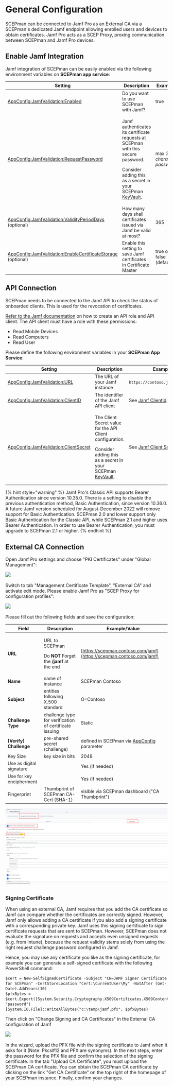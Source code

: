 # General Configuration

SCEPman can be connected to Jamf Pro as an External CA via a SCEPman's dedicated Jamf endpoint allowing enrolled users and devices to obtain certificates. Jamf Pro acts as a SCEP Proxy, proxing communication between SCEPman and Jamf Pro devices.

## Enable Jamf Integration

Jamf integration of SCEPman can be easily enabled via the following environment variables on **SCEPman app service**:

| Setting                                                                                                                                                                                              | Description                                                                                                                                                                                                                                                       | Example                     |
| ---------------------------------------------------------------------------------------------------------------------------------------------------------------------------------------------------- | ----------------------------------------------------------------------------------------------------------------------------------------------------------------------------------------------------------------------------------------------------------------- | --------------------------- |
| [AppConfig:JamfValidation:Enabled](../../scepman-configuration/application-settings/scep-endpoints/jamf-validation.md#appconfig-jamfvalidation-enabled)                                              | Do you want to use SCEPman with Jamf?                                                                                                                                                                                                                             | true                        |
| [AppConfig:JamfValidation:RequestPassword](../../scepman-configuration/application-settings/scep-endpoints/jamf-validation.md#appconfig-jamfvalidation-requestpassword)                              | <p>Jamf authenticates its certificate requests at SCEPman with this secure password.</p><p>Consider adding this as a secret in your SCEPman <a href="../../scepman-configuration/application-settings/#secure-configuration-in-azure-key-vault">KeyVault</a>.</p> | max _32 character password_ |
| [AppConfig:JamfValidation:ValidityPeriodDays](../../scepman-configuration/application-settings/scep-endpoints/jamf-validation.md#appconfig-jamfvalidation-validityperioddays) (optional)             | How many days shall certificates issued via Jamf be valid at most?                                                                                                                                                                                                | 365                         |
| [AppConfig:JamfValidation:EnableCertificateStorage](../../scepman-configuration/application-settings/scep-endpoints/jamf-validation.md#appconfig-jamfvalidation-enablecertificatestorage) (optional) | Enable this setting to save Jamf certificates in Certificate Master                                                                                                                                                                                               | true or false (default)     |

## API Connection

SCEPman needs to be connected to the Jamf API to check the status of onboarded clients. This is used for the revocation of certificates.

[Refer to the Jamf documentation](https://learn.jamf.com/en-US/bundle/jamf-pro-documentation-current/page/API_Roles_and_Clients.html) on how to create an API role and API client. The API client must have a role with these permissions:

* Read Mobile Devices
* Read Computers
* Read User

&#x20;Please define the following environment variables in your **SCEPman App Service**:

| Setting                                                                                                                                                           | Description                                                                                                                                                                                                                               | Example                                                                                                                                    |
| ----------------------------------------------------------------------------------------------------------------------------------------------------------------- | ----------------------------------------------------------------------------------------------------------------------------------------------------------------------------------------------------------------------------------------- | ------------------------------------------------------------------------------------------------------------------------------------------ |
| [AppConfig:JamfValidation:URL](../../scepman-configuration/application-settings/scep-endpoints/jamf-validation.md#appconfig-jamfvalidation-url)                   | The URL of your Jamf instance                                                                                                                                                                                                             | `https://contoso.jamfcloud.com`                                                                                                            |
| [AppConfig:JamfValidation:ClientID](../../scepman-configuration/application-settings/scep-endpoints/jamf-validation.md#appconfig-jamfvalidation-clientid)         | The identifier of the Jamf API client                                                                                                                                                                                                     | See [Jamf ClientId](https://learn.jamf.com/en-US/bundle/jamf-pro-documentation-current/page/API_Roles_and_Clients.html#ariaid-title3)      |
| [AppConfig:JamfValidation:ClientSecret](../../scepman-configuration/application-settings/scep-endpoints/jamf-validation.md#appconfig-jamfvalidation-clientsecret) | <p>The Client Secret value for the API Client configuration.</p><p>Consider adding this as a secret in your SCEPman <a href="../../scepman-configuration/application-settings/#secure-configuration-in-azure-key-vault">KeyVault</a>.</p> | See [Jamf Client Secret](https://learn.jamf.com/en-US/bundle/jamf-pro-documentation-current/page/API_Roles_and_Clients.html#ariaid-title4) |

{% hint style="warning" %}
Jamf Pro's Classic API supports Bearer Authentication since version 10.35.0. There is a setting to disable the previous authentication method, Basic Authentication, since version 10.36.0. A future Jamf version scheduled for August-December 2022 will remove support for Basic Authentication. SCEPman 2.0 and lower support only Basic Authentication for the Classic API, while SCEPman 2.1 and higher uses Bearer Authentication. In order to use Bearer Authentication, you must upgrade to SCEPman 2.1 or higher.
{% endhint %}

## External CA Connection

Open Jamf Pro settings and choose "PKI Certificates" under "Global Management":

![](<../../.gitbook/assets/image (23).png>)

Switch to tab "Management Certificate Template", "External CA" and activate edit mode. Please enable Jamf Pro as "SCEP Proxy for configuration profiles":

![](<../../.gitbook/assets/image (26).png>)

Please fill out the following fields and save the configuration:

| Field                    | Description                                                                                      | Example/Value                                                                                                                                                             |
| ------------------------ | ------------------------------------------------------------------------------------------------ | ------------------------------------------------------------------------------------------------------------------------------------------------------------------------- |
| **URL**                  | <p>URL to SCEPman</p><p>Do <strong>NOT</strong> Forget the <strong>/jamf</strong> at the end</p> | [https://scepman.contoso.com/jamf](https://scepman.contoso.com/jamf)                                                                                                      |
| **Name**                 | name of instance                                                                                 | SCEPman Contoso                                                                                                                                                           |
| **Subject**              | entities following X.500 standard                                                                | O=Contoso                                                                                                                                                                 |
| **Challenge Type**       | challenge type for verification of certificate issuing                                           | Static                                                                                                                                                                    |
| **(Verify) Challenge**   | pre-shared secret (challenge)                                                                    | defined in SCEPman via [AppConfig](../../scepman-configuration/application-settings/scep-endpoints/jamf-validation.md#appconfig-jamfvalidation-requestpassword) parameter |
| Key Size                 | key size in bits                                                                                 | 2048                                                                                                                                                                      |
| Use as digital signature |                                                                                                  | Yes (if needed)                                                                                                                                                           |
| Use for key encipherment |                                                                                                  | Yes (if needed)                                                                                                                                                           |
| Fingerprint              | Thumbprint of SCEPman CA-Cert (SHA-1)                                                            | visible via SCEPman dashboard ("CA Thumbprint")                                                                                                                           |

![](<../../.gitbook/assets/2021-10-21 20-37-05-Edit PKI Certificates PKI Certificates- and 1 more page - Work - Microsoft Edge.png>)

### Signing Certificate

When using an external CA, Jamf requires that you add the CA certificate so Jamf can compare whether the certificates are correctly signed. However, Jamf only allows adding a CA certificate if you also add a signing certificate with a corresponding private key. Jamf uses this signing certificate to sign certificate requests that are sent to SCEPman. However, SCEPman does not evaluate the signature on requests and accepts even unsigned requests (e.g. from Intune), because the request validity stems solely from using the right request challenge password configured in Jamf.

Hence, you may use any certificate you like as the signing certificate, for example you can generate a self-signed certificate with the following PowerShell command:

```
$cert = New-SelfSignedCertificate -Subject "CN=JAMF Signer Certificate for SCEPman" -CertStoreLocation "Cert:\CurrentUser\My" -NotAfter (Get-Date).AddYears(10)
$pfxBytes = $cert.Export([System.Security.Cryptography.X509Certificates.X509ContentType]::Pfx, "password")
[System.IO.File]::WriteAllBytes("c:\temp\jamf.pfx", $pfxBytes)
```

Then click on "Change Signing and CA Certificates" in the External CA configuration of Jamf

![](../../.gitbook/assets/jamfsigningcertificate.png)

In the wizard, upload the PFX file with the signing certificate to Jamf when it asks for it (Note: Pkcs#12 and PFX are synonyms). In the next steps, enter the password for the PFX file and confirm the selection of the signing certificate. In the tab "Upload CA Certificate", you must upload the SCEPman CA certificate. You can obtain the SCEPman CA certificate by clicking on the link "Get CA Certificate" on the top right of the homepage of your SCEPman instance. Finally, confirm your changes.
